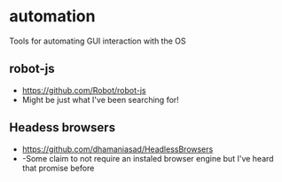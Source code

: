 # automation
Tools for automating GUI interaction with the OS

## robot-js
- https://github.com/Robot/robot-js
- Might be just what I've been searching for!

## Headess browsers
- https://github.com/dhamaniasad/HeadlessBrowsers
- -Some claim to not require an instaled browser engine but I've heard that promise before
